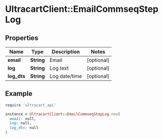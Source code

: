 # UltracartClient::EmailCommseqStepLog

## Properties

| Name | Type | Description | Notes |
| ---- | ---- | ----------- | ----- |
| **email** | **String** | Email | [optional] |
| **log** | **String** | Log text | [optional] |
| **log_dts** | **String** | Log date/time | [optional] |

## Example

```ruby
require 'ultracart_api'

instance = UltracartClient::EmailCommseqStepLog.new(
  email: null,
  log: null,
  log_dts: null
)
```

